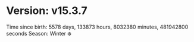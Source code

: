 # Version: v15.3.7
Time since birth: 5578 days, 133873 hours, 8032380 minutes, 481942800 seconds
Season: Winter ❄️
